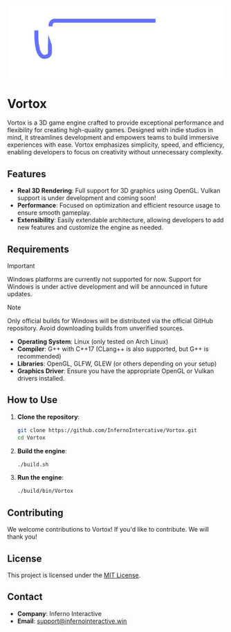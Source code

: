 ![Vortox Logo](logo/default.png)

# Vortox

Vortox is a 3D game engine crafted to provide exceptional performance and flexibility for creating high-quality games. Designed with indie studios in mind, it streamlines development and empowers teams to build immersive experiences with ease. Vortox emphasizes simplicity, speed, and efficiency, enabling developers to focus on creativity without unnecessary complexity.

## Features

- **Real 3D Rendering**: Full support for 3D graphics using OpenGL. Vulkan support is under development and coming soon!
- **Performance**: Focused on optimization and efficient resource usage to ensure smooth gameplay.
- **Extensibility**: Easily extendable architecture, allowing developers to add new features and customize the engine as needed.

## Requirements

> [!IMPORTANT]
> Windows platforms are currently not supported for now. Support for Windows is under active development and will be announced in future updates.

> [!NOTE]
> Only official builds for Windows will be distributed via the official GitHub repository. Avoid downloading builds from unverified sources.

- **Operating System**: Linux (only tested on Arch Linux)
- **Compiler**: G++ with C++17 (CLang++ is also supported, but G++ is recommended)
- **Libraries**: OpenGL, GLFW, GLEW (or others depending on your setup)
- **Graphics Driver**: Ensure you have the appropriate OpenGL or Vulkan drivers installed.

## How to Use

1. **Clone the repository**:
   ```bash
   git clone https://github.com/InfernoIntercative/Vortox.git
   cd Vortox
   ```

2. **Build the engine**:
   ```bash
   ./build.sh
   ```

3. **Run the engine**:
   ```bash
   ./build/bin/Vortox
   ```

## Contributing

We welcome contributions to Vortox! If you'd like to contribute. We will thank you!

## License

This project is licensed under the [MIT License](LICENSE).

## Contact

- **Company**: Inferno Interactive
- **Email**: [support@infernointeractive.win](mailto:support@infernointeractive.win)
